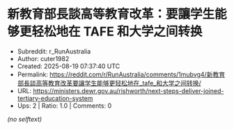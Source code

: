 # 新教育部長談高等教育改革：要讓学生能够更轻松地在 TAFE 和大学之间转换

- Subreddit: r_RunAustralia
- Author: cuter1982
- Created: 2025-08-19 07:37:40 UTC
- Permalink: https://reddit.com/r/RunAustralia/comments/1mubvg4/新教育部長談高等教育改革要讓学生能够更轻松地在_tafe_和大学之间转换/
- URL: https://ministers.dewr.gov.au/rishworth/next-steps-deliver-joined-tertiary-education-system
- Ups: 2 | Ratio: 1.0 | Comments: 0

_(no selftext)_
